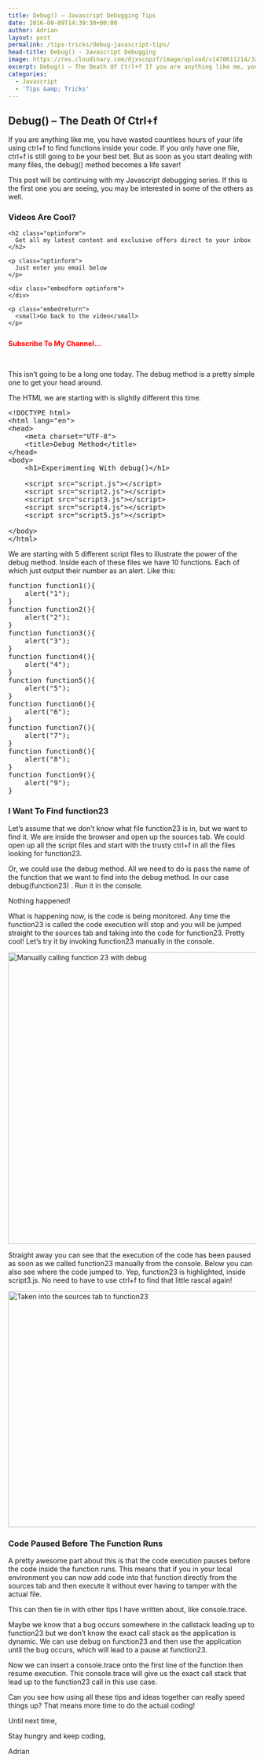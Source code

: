 ```yaml
---
title: Debug() – Javascript Debugging Tips
date: 2016-08-09T14:39:30+00:00
author: Adrian
layout: post
permalink: /tips-tricks/debug-javascript-tips/
head-title: Debug() - Javascript Debugging
image: https://res.cloudinary.com/djxscnpzf/image/upload/v1470611214/JavaScript_DebuggngTip_msy13l.jpg
excerpt: Debug() – The Death Of Ctrl+f If you are anything like me, you have wasted countless hours of your life using ctrl+f to find functions inside your code. If you only have one file, ctrl+f is still going to be …
categories:
  - Javascript
  - 'Tips &amp; Tricks'
---
```

## Debug() &#8211; The Death Of Ctrl+f

If you are anything like me, you have wasted countless hours of your life using ctrl+f to find functions inside your code. If you only have one file, ctrl+f is still going to be your best bet. But as soon as you start dealing with many files, the debug() method becomes a life saver!

This post will be continuing with my Javascript debugging series. If this is the first one you are seeing, you may be interested in some of the others as well.

### Videos Are Cool?

<div class="embedoverlay overlay" style="background: url(http://res.cloudinary.com/djxscnpzf/image/upload/c_scale,w_800/v1470610513/Thumbnail_ekoild.jpg);">
  <div class="embedoverlaycont ">
    <div class="g-ytsubscribe" data-channelid="UC7Vxnf06GP6w42Lg3TQLXSw" data-layout="default" data-count="default" data-onytevent="onYtEvent">
    </div>
    
    <h2 class="optinform">
      Get all my latest content and exclusive offers direct to your inbox
    </h2>
    
    <p class="optinform">
      Just enter you email below
    </p>
    
    <div class="embedform optinform">
    </div>
    
    <p class="embedreturn">
      <small>Go back to the video</small>
    </p>
  </div>
</div>

<div class="embedcont"style="width: 100%; text-align: center;">
</div>

<div style="display: inline-block; padding-right: 20px; font-weight: bold; color: red; vertical-align: top; padding-top: 12px;">
  Subscribe To My Channel...
</div>

<div style="margin-top: 5px; display: inline-block">
  <div class="g-ytsubscribe" data-channelid="UC7Vxnf06GP6w42Lg3TQLXSw" data-layout="default" data-count="default" data-onytevent="onYtEvent">
  </div>
</div>

<div id="embedcode" style="display: none;">
</div>

&nbsp;

This isn&#8217;t going to be a long one today. The debug method is a pretty simple one to get your head around.

The HTML we are starting with is slightly different this time.

<pre class="lang:xhtml decode:true " title="HTML To Use">&lt;!DOCTYPE html&gt;
&lt;html lang="en"&gt;
&lt;head&gt;
	&lt;meta charset="UTF-8"&gt;
	&lt;title&gt;Debug Method&lt;/title&gt;
&lt;/head&gt;
&lt;body&gt;
	&lt;h1&gt;Experimenting With debug()&lt;/h1&gt;

	&lt;script src="script.js"&gt;&lt;/script&gt;
	&lt;script src="script2.js"&gt;&lt;/script&gt;
	&lt;script src="script3.js"&gt;&lt;/script&gt;
	&lt;script src="script4.js"&gt;&lt;/script&gt;
	&lt;script src="script5.js"&gt;&lt;/script&gt;
	
&lt;/body&gt;
&lt;/html&gt;</pre>

We are starting with 5 different script files to illustrate the power of the debug method. Inside each of these files we have 10 functions. Each of which just output their number as an alert. Like this:

<pre class="lang:js decode:true " title="First Javascript File">function function1(){
	alert("1");
}
function function2(){
	alert("2");
}
function function3(){
	alert("3");
}
function function4(){
	alert("4");
}
function function5(){
	alert("5");
}
function function6(){
	alert("6");
}
function function7(){
	alert("7");
}
function function8(){
	alert("8");
}
function function9(){
	alert("9");
}</pre>

### I Want To Find function23

Let&#8217;s assume that we don&#8217;t know what file function23 is in, but we want to find it. We are inside the browser and open up the sources tab. We could open up all the script files and start with the trusty ctrl+f in all the files looking for function23.

Or, we could use the debug method. All we need to do is pass the name of the function that we want to find into the debug method. In our case <span class="lang:js decode:true crayon-inline ">debug(function23)</span> . Run it in the console.

Nothing happened!

What is happening now, is the code is being monitored. Any time the function23 is called the code execution will stop and you will be jumped straight to the sources tab and taking into the code for function23. Pretty cool! Let&#8217;s try it by invoking function23 manually in the console.

<img class="aligncenter wp-image-1101" src="https://res.cloudinary.com/djxscnpzf/image/upload/c_scale,w_800/v1470610824/Selection_001_ixcb48.jpg" alt="Manually calling function 23 with debug" width="800" height="592" />

Straight away you can see that the execution of the code has been paused as soon as we called function23 manually from the console. Below you can also see where the code jumped to. Yep, function23 is highlighted, inside script3.js. No need to have to use ctrl+f to find that little rascal again!

<img class="aligncenter wp-image-1102" src="https://res.cloudinary.com/djxscnpzf/image/upload/v1470610824/Selection_002_pmbdhy.jpg" alt="Taken into the sources tab to function23" width="577" height="479" />

### Code Paused Before The Function Runs

A pretty awesome part about this is that the code execution pauses before the code inside the function runs. This means that if you in your local environment you can now add code into that function directly from the sources tab and then execute it without ever having to tamper with the actual file.

This can then tie in with other tips I have written about, like console.trace.

Maybe we know that a bug occurs somewhere in the callstack leading up to function23 but we don&#8217;t know the exact call stack as the application is dynamic. We can use debug on function23 and then use the application until the bug occurs, which will lead to a pause at function23.

Now we can insert a console.trace onto the first line of the function then resume execution. This console.trace will give us the exact call stack that lead up to the function23 call in this use case.

Can you see how using all these tips and ideas together can really speed things up? That means more time to do the actual coding!

Until next time,

Stay hungry and keep coding,

Adrian

&nbsp;
